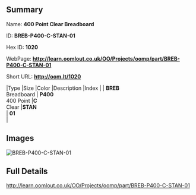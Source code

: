 

## Summary
 
Name: __400 Point Clear Breadboard__

ID: __BREB-P400-C-STAN-01__

Hex ID: __1020__

WebPage: __http://learn.oomlout.co.uk/OO/Projects/oomp/part/BREB-P400-C-STAN-01__

Short URL: __http://oom.lt/1020__


|Type   |Size   |Color   |Description   |Index   |
| __BREB__ <br>Breadboard  | __P400__<br>400 Point   |__C__<br>Clear    |__STAN__<br>    | __01__<br>  |


## Images
![BREB-P400-C-STAN-01](http://oomlout.com/oomp-gen/parts/BREB-P400-C-STAN-01/BREB-P400-C-STAN-01_420.jpg)

## Full Details

 http://learn.oomlout.co.uk/OO/Projects/oomp/part/BREB-P400-C-STAN-01

